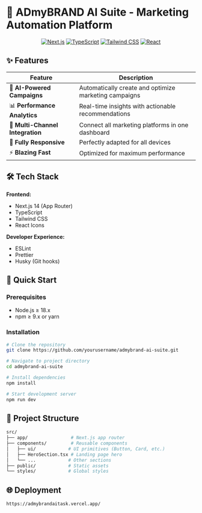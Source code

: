 # 🚀 ADmyBRAND AI Suite - Marketing Automation Platform


<div align="center">

[![Next.js](https://img.shields.io/badge/Next.js-14.0+-black?style=for-the-badge&logo=next.js)](https://nextjs.org/)
[![TypeScript](https://img.shields.io/badge/TypeScript-5.0+-3178C6?style=for-the-badge&logo=typescript)](https://www.typescriptlang.org/)
[![Tailwind CSS](https://img.shields.io/badge/Tailwind_CSS-3.3+-06B6D4?style=for-the-badge&logo=tailwind-css)](https://tailwindcss.com/)
[![React](https://img.shields.io/badge/React-18.2+-61DAFB?style=for-the-badge&logo=react)](https://reactjs.org/)

</div>

## ✨ Features

<div align="center">

| Feature | Description |
|---------|-------------|
| 🧠 **AI-Powered Campaigns** | Automatically create and optimize marketing campaigns |
| 📊 **Performance Analytics** | Real-time insights with actionable recommendations |
| 🔗 **Multi-Channel Integration** | Connect all marketing platforms in one dashboard |
| 📱 **Fully Responsive** | Perfectly adapted for all devices |
| ⚡ **Blazing Fast** | Optimized for maximum performance |

</div>

## 🛠️ Tech Stack

**Frontend:**
- Next.js 14 (App Router)
- TypeScript
- Tailwind CSS
- React Icons

**Developer Experience:**
- ESLint
- Prettier
- Husky (Git hooks)

## 🚀 Quick Start

### Prerequisites
- Node.js ≥ 18.x
- npm ≥ 9.x or yarn

### Installation
```bash
# Clone the repository
git clone https://github.com/yourusername/admybrand-ai-suite.git

# Navigate to project directory
cd admybrand-ai-suite

# Install dependencies
npm install

# Start development server
npm run dev
```




## 📂 Project Structure

```bash
src/
├── app/                # Next.js app router
├── components/         # Reusable components
│   ├── ui/            # UI primitives (Button, Card, etc.)
│   ├── HeroSection.tsx # Landing page hero
│   └── ...            # Other sections
├── public/            # Static assets
└── styles/            # Global styles

```



## 🌐 Deployment
```
https://admybrandaitask.vercel.app/
```
